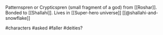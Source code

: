 Patternspren or Crypticspren (small fragment of a god) from [[Roshar]]. Bonded to [[Shallahi]]. Lives in [[Super-hero universe]] [[@shallahi-and-snowflake]]

 #characters  #asked #faller #deities?